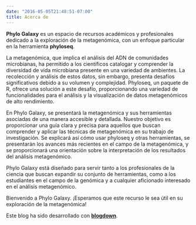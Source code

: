 ```yaml
---
date: "2016-05-05T21:48:51-07:00"
title: Acerca de
---
```


**Phylo Galaxy** es un espacio de recursos académicos y profesionales dedicado a la exploración de la metagenómica, con un enfoque particular en la herramienta **phyloseq**.

La metagenómica, que implica el análisis del ADN de comunidades microbianas, ha permitido a los científicos catalogar y comprender la diversidad de vida microbiana presente en una variedad de ambientes. La recolección y análisis de estos datos, sin embargo, presenta desafíos significativos debido a su volumen y complejidad. Phyloseq, un paquete de R, ofrece una solución a este desafío, proporcionando una variedad de funcionalidades para el análisis y la visualización de datos metagenómicos de alto rendimiento.

En Phylo Galaxy, se presentará la metagenómica y sus herramientas asociadas de una manera accesible y detallada. Nuestro objetivo es proporcionar una guía clara y precisa para aquellos que buscan comprender y aplicar las técnicas de metagenómica en su trabajo de investigación. Se explicará así cómo usar phyloseq y otras herramientas, se presentarán los avances más recientes en el campo de la metagenómica, y se proporcionará una orientación sobre la interpretación de los resultados del análisis metagenómico.

Phylo Galaxy está diseñado para servir tanto a los profesionales de la ciencia que buscan expandir su conjunto de herramientas, como a los estudiantes en el campo de la genómica y a cualquier aficionado interesado en el análisis metagenómico.

Bienvenido a Phylo Galaxy. ¡Esperamos que este recurso le sea útil en su exploración de la metagenómica!


Este blog ha sido desarrollado con [**blogdown**](https://github.com/rstudio/blogdown). 
